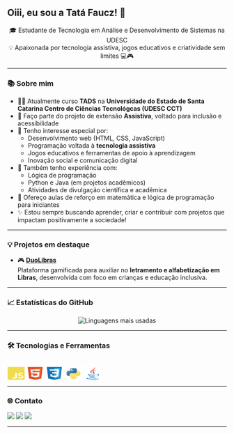## Oiii, eu sou a Tatá Faucz! 🚀

<p align="center">
🎓 Estudante de Tecnologia em Análise e Desenvolvimento de Sistemas na UDESC<br>
💡 Apaixonada por tecnologia assistiva, jogos educativos e criatividade sem limites 💻🎮
</p>

---

### 📚 Sobre mim

- 👩‍💻 Atualmente curso **TADS** na **Universidade do Estado de Santa Catarina Centro de Ciências Tecnológcas (UDESC CCT)**
- 📌 Faço parte do projeto de extensão **Assistiva**, voltado para inclusão e acessibilidade
- 🧠 Tenho interesse especial por:
  - Desenvolvimento web (HTML, CSS, JavaScript)
  - Programação voltada à **tecnologia assistiva**
  - Jogos educativos e ferramentas de apoio à aprendizagem
  - Inovação social e comunicação digital
- 🧩 Também tenho experiência com:
  - Lógica de programação
  - Python e Java (em projetos acadêmicos)
  - Atividades de divulgação científica e acadêmica
- 💬 Ofereço aulas de reforço em matemática e lógica de programação para iniciantes
- ✨ Estou sempre buscando aprender, criar e contribuir com projetos que impactam positivamente a sociedade!

---

### 💡 Projetos em destaque

- 🎮 [**DuoLibras**](https://tatafaucz.github.io/duolibras/)  
  Plataforma gamificada para auxiliar no **letramento e alfabetização em Libras**, desenvolvida com foco em crianças e educação inclusiva.

---

### 📈 Estatísticas do GitHub

<p align="center">
  <img src="https://github-readme-stats.vercel.app/api/top-langs/?username=tataFaucz&layout=compact&theme=tokyonight" alt="Linguagens mais usadas" />
</p>

---

### 🛠️ Tecnologias e Ferramentas

<div style="display: inline_block"><br>
  <img align="center" alt="Tatá-Js" height="30" width="40" src="https://raw.githubusercontent.com/devicons/devicon/master/icons/javascript/javascript-plain.svg">
  <img align="center" alt="Tatá-HTML" height="30" width="40" src="https://raw.githubusercontent.com/devicons/devicon/master/icons/html5/html5-original.svg">
  <img align="center" alt="Tata-CSS" height="30" width="40" src="https://raw.githubusercontent.com/devicons/devicon/master/icons/css3/css3-original.svg">
  <img align="center" alt="Tatá-Python" height="30" width="40" src="https://raw.githubusercontent.com/devicons/devicon/master/icons/python/python-original.svg">
  <img align="center" alt="Tatá-Java" height="30" width="40" src="https://raw.githubusercontent.com/devicons/devicon/master/icons/java/java-original.svg">
</div>

---

### 🌐 Contato

<div> 
  <a href="https://instagram.com/tata.faucz" target="_blank"><img src="https://img.shields.io/badge/-Instagram-%23E4405F?style=for-the-badge&logo=instagram&logoColor=white"></a>
  <a href="mailto:thais.faucz@gmail.com"><img src="https://img.shields.io/badge/-Gmail-%23333?style=for-the-badge&logo=gmail&logoColor=white"></a>
  <a href="https://www.linkedin.com/in/thais-faucz-jasse-9136a027b/" target="_blank"><img src="https://img.shields.io/badge/-LinkedIn-%230077B5?style=for-the-badge&logo=linkedin&logoColor=white"></a> 
</div>

---

<!--
**tataFaucz/tataFaucz** is a ✨ _special_ ✨ repository because its `README.md` (this file) appears on your GitHub profile.

Aqui você encontra um pedacinho da minha trajetória como estudante, pesquisadora e futura desenvolvedora! 🌟
-->
